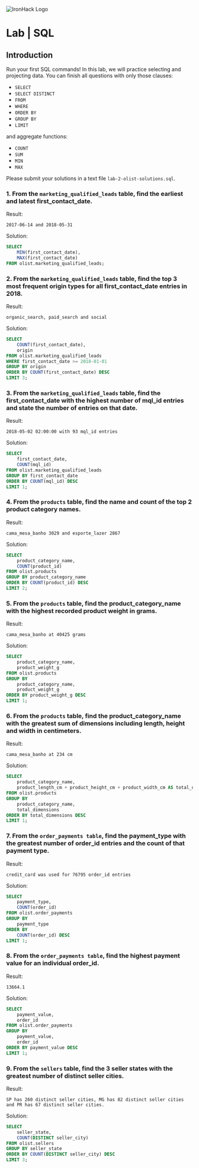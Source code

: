 ![IronHack Logo](https://s3-eu-west-1.amazonaws.com/ih-materials/uploads/upload_d5c5793015fec3be28a63c4fa3dd4d55.png)

# Lab | SQL

## Introduction

Run your first SQL commands! In this lab, we will practice selecting and projecting data. You can finish all questions with only those clauses:
- `SELECT`
- `SELECT DISTINCT`
- `FROM`
- `WHERE`
- `ORDER BY`
- `GROUP BY`
- `LIMIT`

and aggregate functions:
- `COUNT`
- `SUM`
- `MIN`
- `MAX`

Please submit your solutions in a text file `lab-2-olist-solutions.sql`.

### 1. From the `marketing_qualified_leads` table, find the earliest and latest first_contact_date.

Result:
```
2017-06-14 and 2018-05-31
```
Solution:
```sql
SELECT
    MIN(first_contact_date),
    MAX(first_contact_date)
FROM olist.marketing_qualified_leads;
```

### 2. From the `marketing_qualified_leads` table, find the top 3 most frequent origin types for all first_contact_date entries in 2018.
Result:
```
organic_search, paid_search and social
```
Solution:
```sql
SELECT
    COUNT(first_contact_date),
    origin
FROM olist.marketing_qualified_leads
WHERE first_contact_date >= 2018-01-01
GROUP BY origin
ORDER BY COUNT(first_contact_date) DESC
LIMIT 3;
```

### 3. From the `marketing_qualified_leads` table, find the first_contact_date with the highest number of mql_id entries and state the number of entries on that date.
Result:
```
2018-05-02 02:00:00 with 93 mql_id entries
```
Solution:
```sql
SELECT
    first_contact_date,
    COUNT(mql_id)
FROM olist.marketing_qualified_leads
GROUP BY first_contact_date
ORDER BY COUNT(mql_id) DESC
LIMIT 1;
```

### 4. From the `products` table, find the name and count of the top 2 product category names.
Result:
```
cama_mesa_banho 3029 and esporte_lazer 2867
```
Solution:
```sql
SELECT
    product_category_name,
    COUNT(product_id)
FROM olist.products
GROUP BY product_category_name
ORDER BY COUNT(product_id) DESC
LIMIT 2;
```

### 5. From the `products` table, find the product_category_name with the highest recorded product weight in grams.
Result:
```
cama_mesa_banho at 40425 grams
```
Solution:
```sql
SELECT
    product_category_name,
    product_weight_g
FROM olist.products
GROUP BY
    product_category_name,
    product_weight_g
ORDER BY product_weight_g DESC
LIMIT 1;
```

### 6. From the `products` table, find the product_category_name with the greatest sum of dimensions including length, height and width in centimeters.
Result:
```
cama_mesa_banho at 234 cm
```
Solution:
```sql
SELECT
    product_category_name,
    product_length_cm + product_height_cm + product_width_cm AS total_dimensions
FROM olist.products
GROUP BY
    product_category_name,
    total_dimensions
ORDER BY total_dimensions DESC
LIMIT 1;
```

### 7. From the `order_payments table`, find the payment_type with the greatest number of order_id entries and the count of that payment type.
Result:
```
credit_card was used for 76795 order_id entries
```
Solution:
```sql
SELECT
    payment_type,
    COUNT(order_id)
FROM olist.order_payments
GROUP BY
    payment_type
ORDER BY
    COUNT(order_id) DESC
LIMIT 1;
```

### 8. From the `order_payments table`, find the highest payment value for an individual order_id.
Result:
```
13664.1
```
Solution:
```sql
SELECT
    payment_value,
    order_id
FROM olist.order_payments
GROUP BY
    payment_value,
    order_id
ORDER BY payment_value DESC
LIMIT 1;
```

### 9. From the `sellers` table, find the 3 seller states with the greatest number of distinct seller cities.
Result:
```
SP has 260 distinct seller cities, MG has 82 distinct seller cities and PR has 67 distinct seller cities.
```
Solution:
```sql
SELECT
    seller_state,
    COUNT(DISTINCT seller_city)
FROM olist.sellers
GROUP BY seller_state
ORDER BY COUNT(DISTINCT seller_city) DESC
LIMIT 3;
```
